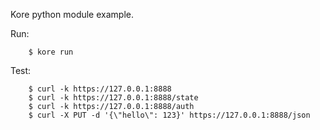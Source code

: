 Kore python module example.

Run:
```
	$ kore run
```

Test:
```
	$ curl -k https://127.0.0.1:8888
	$ curl -k https://127.0.0.1:8888/state
	$ curl -k https://127.0.0.1:8888/auth
	$ curl -X PUT -d '{\"hello\": 123}' https://127.0.0.1:8888/json
```

